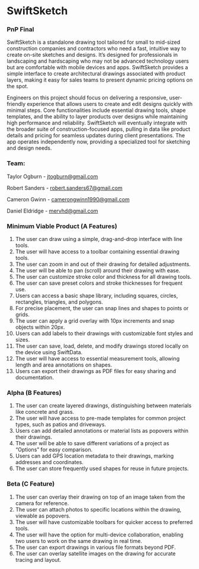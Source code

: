 # SwiftSketch
### PnP Final
SwiftSketch is a standalone drawing tool tailored for small to mid-sized construction companies and contractors who need a fast, intuitive way to create on-site sketches and designs. It’s designed for professionals in landscaping and hardscaping who may not be advanced technology users but are comfortable with mobile devices and apps. SwiftSketch provides a simple interface to create architectural drawings associated with product layers, making it easy for sales teams to present dynamic pricing options on the spot.

Engineers on this project should focus on delivering a responsive, user-friendly experience that allows users to create and edit designs quickly with minimal steps. Core functionalities include essential drawing tools, shape templates, and the ability to layer products over designs while maintaining high performance and reliability. SwiftSketch will eventually integrate with the broader suite of construction-focused apps, pulling in data like product details and pricing for seamless updates during client presentations. The app operates independently now, providing a specialized tool for sketching and design needs.


### Team:
Taylor Ogburn - jtogburn@gmail.com

Robert Sanders - robert.sanders67@gmail.com

Cameron Gwinn - camerongwinn1990@gmail.com

Daniel Eldridge - mervhd@gmail.com

### Minimum Viable Product (A Features)
1. The user can draw using a simple, drag-and-drop interface with line tools.
1. The user will have access to a toolbar containing essential drawing tools.
1. The user can zoom in and out of their drawing for detailed adjustments.
1. The user will be able to pan (scroll) around their drawing with ease.
1. The user can customize stroke color and thickness for all drawing tools.
1. The user can save preset colors and stroke thicknesses for frequent use.
1. Users can access a basic shape library, including squares, circles, rectangles, triangles, and polygons.
1. For precise placement, the user can snap lines and shapes to points or grids.
1. The user can apply a grid overlay with 10px increments and snap objects within 20px.
1. Users can add labels to their drawings with customizable font styles and sizes.
1. The user can save, load, delete, and modify drawings stored locally on the device using SwiftData.
1. The user will have access to essential measurement tools, allowing length and area annotations on shapes.
1. Users can export their drawings as PDF files for easy sharing and documentation.

### Alpha (B Features)
1. The user can create layered drawings, distinguishing between materials like concrete and grass.
1. The user will have access to pre-made templates for common project types, such as patios and driveways.
1. Users can add detailed annotations or material lists as popovers within their drawings.
1. The user will be able to save different variations of a project as “Options” for easy comparison.
1. Users can add GPS location metadata to their drawings, marking addresses and coordinates.
1. The user can store frequently used shapes for reuse in future projects.

### Beta  (C Feature)
1. The user can overlay their drawing on top of an image taken from the camera for reference.
1. The user can attach photos to specific locations within the drawing, viewable as popovers.
1. The user will have customizable toolbars for quicker access to preferred tools.
1. The user will have the option for multi-device collaboration, enabling two users to work on the same drawing in real time.
1. The user can export drawings in various file formats beyond PDF.
1. The user can overlay satellite images on the drawing for accurate tracing and layout.
